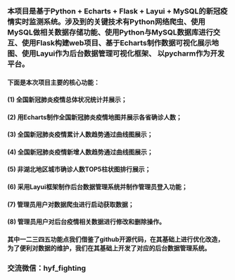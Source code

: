 ### 本项目是基于Python + Echarts + Flask + Layui + MySQL的新冠疫情实时监测系统。涉及到的关键技术有Python网络爬虫、使用MySQL做相关数据存储功能、使用Python与MySQL数据库进行交互、使用Flask构建web项目、基于Echarts制作数据可视化展示地图、使用Layui作为后台数据管理可视化框架、 以pycharm作为开发平台。
#### 下面是本次项目主要的核心功能：
#### (1)	全国新冠肺炎疫情总体状况统计并展示；
#### (2)	用Echarts制作全国新冠肺炎疫情地图并展示各省确诊人数；
#### (3)	全国新冠肺炎疫情累计人数趋势通过曲线图展示；
#### (4)	全国新冠肺炎疫情新增人数趋势通过曲线图展示；
#### (5)	非湖北地区城市确诊人数TOP5柱状图排行展示；
#### (6)	采用Layui框架制作后台数据管理系统并制作管理员登入功能；
#### (7)	管理员用户对数据爬虫进行启动获取数据；
#### (8)	管理员用户对后台疫情相关数据进行修改和删除操作。
#### 其中一二三四五功能点我们借鉴了github开源代码，在其基础上进行优化改造，为了便利对数据的维护，我们在其基础上开发了对应的后台数据管理系统。

### 交流微信：hyf_fighting
